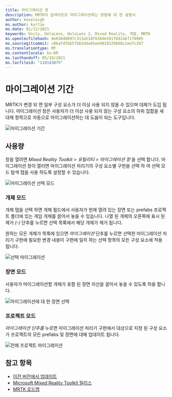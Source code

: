 ```yaml
---
title: 마이그레이션 창
description: MRTK의 업데이트로 마이그레이션하는 방법에 대 한 설명서
author: keveleigh
ms.author: kurtie
ms.date: 01/12/2021
keywords: Unity, HoloLens, HoloLens 2, Mixed Reality, 개발, MRTK
ms.openlocfilehash: 8e03848097c313a518f638de591f692ab71f0985
ms.sourcegitcommit: c0ba7d7bb57bb5dda65ee9019229b68c2ee7c267
ms.translationtype: MT
ms.contentlocale: ko-KR
ms.lasthandoff: 05/19/2021
ms.locfileid: "110143875"
---
```

# <a name="migration-window"></a>마이그레이션 기간

MRTK가 변경 되 면 일부 구성 요소가 더 이상 사용 되지 않을 수 있으며 대체가 도입 됩니다.
마이그레이션 창은 사용자가 더 이상 사용 되지 않는 구성 요소의 하위 집합을 새 대체 항목으로 자동으로 마이그레이션하는 데 도움이 되는 도구입니다.

![마이그레이션 기간](../images/migration-window/MRTK_Migration_Window.png)

## <a name="usage"></a>사용량

창을 열려면 *Mixed Reality Toolkit*  >  *유틸리티*  >  *마이그레이션 창* 을 선택 합니다. 마이그레이션 창이 열리면 마이그레이션 처리기의 구성 요소별 구현을 선택 하 여 선택 모드 탐색 탭을 사용 하도록 설정할 수 있습니다.  

![마이그레이션 선택 모드](../images/migration-window/MRTK_Migration_Modes.png)

### <a name="object-mode"></a>개체 모드

개체 탭을 선택 하면 개체 필드에서 사용자가 현재 열려 있는 장면 또는 prefabs 프로젝트 폴더에 있는 게임 개체를 끌어서 놓을 수 있습니다.
나열 된 개체의 오른쪽에 표시 된 제거 *(-)* 단추를 누르면 선택 목록에서 해당 개체가 제거 됩니다.

원하는 모든 개체가 목록에 있으면 *마이그레이션* 단추를 누르면 선택한 마이그레이션 처리기 구현에 필요한 변경 내용이 구현에 일치 하는 선택 항목의 모든 구성 요소에 적용 됩니다.

![선택 마이그레이션](../images/migration-window/MRTK_Object_Migration.png)

### <a name="scene-mode"></a>장면 모드

사용자가 마이그레이션할 개체가 포함 된 장면 자산을 끌어서 놓을 수 있도록 허용 합니다.

![마이그레이션에 대 한 장면 선택](../images/migration-window/MRTK_Scene_Selection.png)

### <a name="project-mode"></a>프로젝트 모드

*마이그레이션 단추를* 누르면 마이그레이션 처리기 구현에서 대상으로 지정 된 구성 요소가 프로젝트의 모든 prefabs 및 장면에 대해 업데이트 됩니다.

![전체 프로젝트 마이그레이션](../images/migration-window/MRTK_Project_Migration.png)

## <a name="see-also"></a>참고 항목

- [이전 버전에서 업데이트](../../updates-deployment/updating.md)
- [Microsoft Mixed Reality Toolkit 릴리스](../../release-notes/mrtk-26-release-notes.md)
- [MRTK 로드맵](../../roadmap.md)
